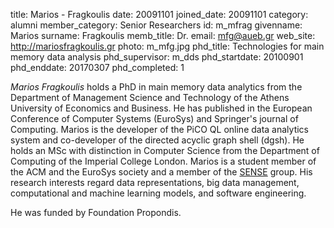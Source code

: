 title: Marios - Fragkoulis
date: 20091101
joined_date: 20091101
category: alumni 
member_category: Senior Researchers
id: m_mfrag
givenname: Marios
surname: Fragkoulis
memb_title: Dr.
email: mfg@aueb.gr
web_site: http://mariosfragkoulis.gr
photo: m_mfg.jpg
phd_title: Technologies for main memory data analysis
phd_supervisor: m_dds
phd_startdate: 20100901
phd_enddate: 20170307
phd_completed: 1

_Marios Fragkoulis_ holds a PhD in main memory data analytics from the Department of Management Science and Technology of the Athens University of Economics and Business. He has published in the European Conference of Computer Systems (EuroSys) and Springer's journal of Computing. Marios is the developer of the PiCO QL online data analytics system and co-developer of the directed acyclic graph shell (dgsh). He holds an MSc with distinction in Computer Science from the Department of Computing of the Imperial College London. Marios is a student member of the ACM and the EuroSys society and a member of the [SENSE](../groups/g_sense-details.html) group. His research interests regard data representations, big data management, computational and machine learning models, and software engineering.

He was funded by Foundation Propondis.
